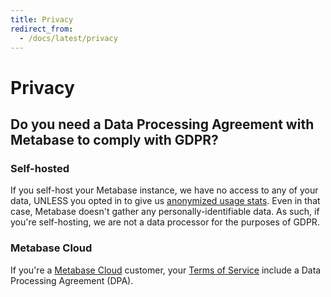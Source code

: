 ```yaml
---
title: Privacy
redirect_from:
  - /docs/latest/privacy
---
```


# Privacy

## Do you need a Data Processing Agreement with Metabase to comply with GDPR?

### Self-hosted

If you self-host your Metabase instance, we have no access to any of your data, UNLESS you opted in to give us [anonymized usage stats][information-collection]. Even in that case, Metabase doesn't gather any personally-identifiable data. As such, if you're self-hosting, we are not a data processor for the purposes of GDPR.

### Metabase Cloud

If you're a [Metabase Cloud](https://www.metabase.com/pricing/) customer, your [Terms of Service](https://www.metabase.com/license/hosting/) include a Data Processing Agreement (DPA).

[information-collection]: information-collection.html